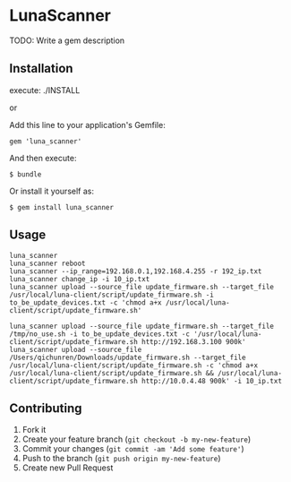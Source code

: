 # LunaScanner

TODO: Write a gem description

## Installation

execute:
./INSTALL

or

Add this line to your application's Gemfile:

    gem 'luna_scanner'

And then execute:

    $ bundle

Or install it yourself as:

    $ gem install luna_scanner

## Usage

    luna_scanner
    luna_scanner reboot
    luna_scanner --ip_range=192.168.0.1,192.168.4.255 -r 192_ip.txt
    luna_scanner change_ip -i 10_ip.txt
    luna_scanner upload --source_file update_firmware.sh --target_file /usr/local/luna-client/script/update_firmware.sh -i to_be_update_devices.txt -c 'chmod a+x /usr/local/luna-client/script/update_firmware.sh'

    luna_scanner upload --source_file update_firmware.sh --target_file /tmp/no_use.sh -i to_be_update_devices.txt -c '/usr/local/luna-client/script/update_firmware.sh http://192.168.3.100 900k'
    luna_scanner upload --source_file /Users/qichunren/Downloads/update_firmware.sh --target_file /usr/local/luna-client/script/update_firmware.sh -c 'chmod a+x /usr/local/luna-client/script/update_firmware.sh && /usr/local/luna-client/script/update_firmware.sh http://10.0.4.48 900k' -i 10_ip.txt

## Contributing

1. Fork it
2. Create your feature branch (`git checkout -b my-new-feature`)
3. Commit your changes (`git commit -am 'Add some feature'`)
4. Push to the branch (`git push origin my-new-feature`)
5. Create new Pull Request
